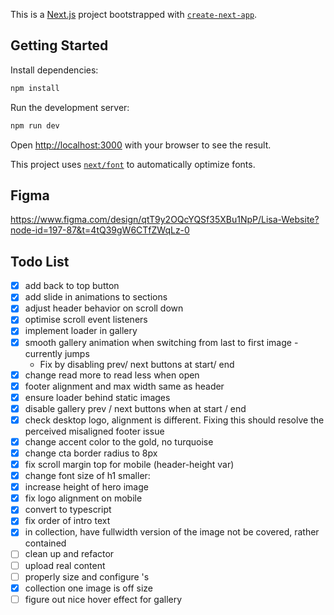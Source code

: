 This is a [Next.js](https://nextjs.org/) project bootstrapped with [`create-next-app`](https://github.com/vercel/next.js/tree/canary/packages/create-next-app).

## Getting Started

Install dependencies:

```bash
npm install
```

Run the development server:

```bash
npm run dev
```

Open [http://localhost:3000](http://localhost:3000) with your browser to see the result.

This project uses [`next/font`](https://nextjs.org/docs/basic-features/font-optimization) to automatically optimize fonts.

## Figma

https://www.figma.com/design/qtT9y2OQcYQSf35XBu1NpP/Lisa-Website?node-id=197-87&t=4tQ39gW6CTfZWqLz-0

## Todo List

- [x] add back to top button
- [x] add slide in animations to sections
- [x] adjust header behavior on scroll down
- [x] optimise scroll event listeners
- [x] implement loader in gallery
- [x] smooth gallery animation when switching from last to first image - currently jumps
  - Fix by disabling prev/ next buttons at start/ end
- [x] change read more to read less when open
- [x] footer alignment and max width same as header
- [x] ensure loader behind static images
- [x] disable gallery prev / next buttons when at start / end
- [x] check desktop logo, alignment is different. Fixing this should resolve the perceived misaligned footer issue
- [x] change accent color to the gold, no turquoise
- [x] change cta border radius to 8px
- [x] fix scroll margin top for mobile (header-height var)
- [x] change font size of h1 smaller:
- [x] increase height of hero image
- [x] fix logo alignment on mobile
- [x] convert to typescript
- [x] fix order of intro text
- [x] in collection, have fullwidth version of the image not be covered, rather contained
- [ ] clean up and refactor
- [ ] upload real content
- [ ] properly size and configure <Image>'s
- [x] collection one image is off size
- [ ] figure out nice hover effect for gallery
